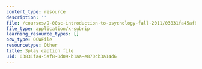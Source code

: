 ```yaml
---
content_type: resource
description: ''
file: /courses/9-00sc-introduction-to-psychology-fall-2011/03831fa45af80d09b1aae870cb3a14d6_zPPsdsAQBx4.srt
file_type: application/x-subrip
learning_resource_types: []
ocw_type: OCWFile
resourcetype: Other
title: 3play caption file
uid: 03831fa4-5af8-0d09-b1aa-e870cb3a14d6
---
```


